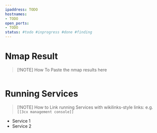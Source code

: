 ```yaml
---
ipaddress: TODO
hostnames: 
- TODO
open_ports:
- TODO
status: #todo #inprogress #done #finding
---
```


# Nmap Result
> [!NOTE] How To
> Paste the nmap results here
```

```

# Running Services

> [!NOTE] How to
> Link running Services with wikilinks-style links: e.g. `[[3cx management console]]`
- Service 1
- Service 2